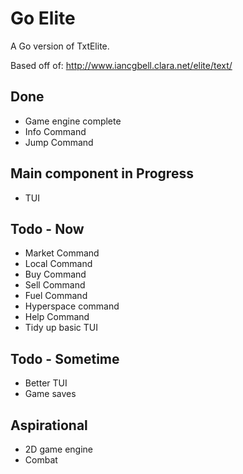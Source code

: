 # Go Elite

A Go version of TxtElite.

Based off of: http://www.iancgbell.clara.net/elite/text/

## Done

- Game engine complete
- Info Command
- Jump Command

## Main component in Progress

- TUI

## Todo - Now

- Market Command
- Local Command
- Buy Command
- Sell Command
- Fuel Command
- Hyperspace command
- Help Command
- Tidy up basic TUI

## Todo - Sometime

- Better TUI
- Game saves

## Aspirational

- 2D game engine
- Combat

